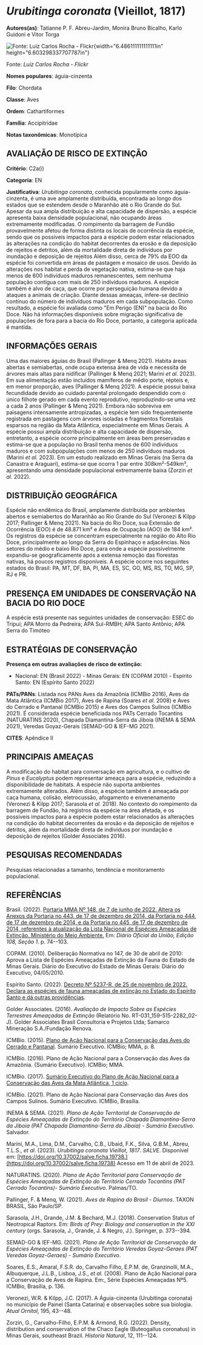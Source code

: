 # *Urubitinga coronata* (Vieillot, 1817)

**Autores(as)**: Tatianne P. F. Abreu-Jardim, Monira Bruno Bicalho, Karlo Guidoni e Vitor Torga

![Fonte: Luiz Carlos Rocha - Flickr](media/rId20.jpg){width="6.486111111111111in" height="6.603298337707787in"}

Fonte: *Luiz Carlos Rocha - Flickr*

**Nomes populares**: águia-cinzenta

**Filo**: Chordata

**Classe**: Aves

**Ordem**: Cathartiformes

**Família**: Accipitridae

**Notas taxonômicas**: Monotípica

## AVALIAÇÃO DE RISCO DE EXTINÇÃO

**Critério**: C2a(i)

**Categoria**: EN

**Justificativa**: *Urubitinga coronata*, conhecida popularmente como águia-cinzenta, é uma ave amplamente distribuída, encontrada ao longo dos estados que se estendem desde o Maranhão até o Rio Grande do Sul.  Apesar da sua ampla distribuição e alta capacidade de dispersão, a espécie apresenta baixa densidade populacional, não ocupando áreas extremamente modificadas. O rompimento da barragem de Fundão provavelmente afetou de forma distinta os locais de ocorrência da espécie, sendo que os possíveis impactos para a espécie podem estar relacionados às alterações na condição do habitat decorrentes da erosão e da deposição de rejeitos e detritos, além da mortalidade direta de indivíduos por inundação e deposição de rejeitos Além disso, cerca de 79% da EOO da espécie foi convertida em áreas de pastagem e mosaico de usos. Devido às alterações nos habitat e perda de vegetação nativa, estima-se que haja menos de 600 indivíduos maduros remanescentes, sem
nenhuma população contígua com mais de 250 indivíduos maduros. A espécie também é alvo de caça, que ocorre por perseguição humana devido a ataques a animais de criação. Diante dessas ameaças, infere-se declínio contínuo do número de indivíduos maduros em cada subpopulação. Como resultado, a espécie foi avaliada como "Em Perigo (EN)" na bacia do Rio Doce. Não há informações disponíveis sobre migração significativa de populações de fora para a bacia do Rio Doce, portanto, a categoria aplicada é mantida.

## INFORMAÇÕES GERAIS

Uma das maiores águias do Brasil (Pallinger & Menq 2021). Habita áreas abertas e semiabertas, onde ocupa extensa área de vida e necessita de árvores mais altas para nidificar (Pallinger & Menq 2021; Marini *et al.* 2023). Em sua alimentação estão incluídos mamíferos de médio porte, répteis e, em menor proporção, aves (Pallinger & Menq 2021). A espécie possui baixa fecundidade devido ao cuidado parental prolongado despendido com o único filhote gerado em cada evento reprodutivo, reproduzindo-se uma vez a cada 2 anos (Pallinger & Menq 2021). Embora não sobreviva em paisagens intensamente antropizadas, a espécie tem sido frequentemente registrada em pastagens com árvores isoladas e fragmentos florestais esparsos na região da Mata Atlântica, especialmente em Minas Gerais. A espécie possui ampla distribuição e alta capacidade de dispersão, entretanto, a espécie ocorre principalmente em áreas bem preservadas e estima-se que a população no Brasil tenha menos de
600 indivíduos maduros e com subpopulações com menos de 250 indivíduos maduros (Marini *et al.* 2023). Em um estudo realizado em Minas Gerais (na Serra da Canastra e Araguari), estima-se que ocorra 1 par entre 308km²-549km², apresentando uma densidade populacional extremamente baixa (Zorzin *et al.* 2022).

## DISTRIBUIÇÃO GEOGRÁFICA

Espécie não endêmica do Brasil, amplamente distribuída por ambientes abertos e semiabertos do Maranhão ao Rio Grande do Sul (Veronezi & Kilpp 2017; Pallinger & Menq 2021). Na bacia do Rio Doce, sua Extensão de Ocorrência (EOO) é de 48.871 km² e Área de Ocupação (AOO) de 184 km². Os registros da espécie se concentram especialmente na região do Alto Rio Doce, principalmente ao longo da Serra do Espinhaço e adjacências. Nos setores do médio e baixo Rio Doce, para onde a espécie possivelmente expandiu-se geograficamente após a extensa remoção das florestas nativas, há poucos registros disponíveis. A espécie ocorre nos seguintes estados do Brasil: PA, MT, DF, BA, PI, MA, ES, SC, GO, MS, RS, TO, MG, SP, RJ e PR.

## PRESENÇA EM UNIDADES DE CONSERVAÇÃO NA BACIA DO RIO DOCE

A espécie está presente nas seguintes unidades de conservação: ESEC do Tripuí; APA Morro da Pedreira; APA Sul-RMBH; APA Santo Antônio; APA Serra do Timóteo

## ESTRATÉGIAS DE CONSERVAÇÃO

**Presença em outras avaliações de risco de extinção:**

-   Nacional: EN (Brasil 2022) -   Minas Gerais: EN (COPAM 2010) -   Espírito Santo: EN (Espírito Santo 2022)

**PATs/PANs**: Listada nos PANs Aves da Amazônia (ICMBio 2016), Aves da Mata Atlântica (ICMBio 2017), Aves de Rapina (Soares *et al.* 2008) e Aves do Cerrado e Pantanal (ICMBio 2015) e Aves dos Campos Sulinos (ICMBio 2021). É considerada espécie beneficiada nos PATs Cerrado Tocantins (NATURATINS 2020), Chapada Diamantina-Serra da Jiboia (INEMA & SEMA 2021), Veredas Goyaz-Gerais (SEMAD-GO & IEF-MG 2021).

**CITES**: Apêndice II

## PRINCIPAIS AMEAÇAS

A modificação do habitat para conversação em agricultura, e o cultivo de *Pinus* e *Eucalyptus* podem representar ameaça para a espécie, reduzindo a disponibilidade de habitats. A espécie não suporta ambientes extremamente alterados. Além disso, a espécie também é ameaçada por caça humana, colisão, eletrocussão, afogamento e envenenamento (Veronezi & Kilpp 2017; Sarasola *et al.* 2018). No contexto do rompimento da barragem de Fundão, há registros da espécie na área afetada, e os possíveis impactos para a espécie podem estar relacionados às alterações na condição do habitat decorrentes da erosão e da deposição de rejeitos e detritos, além da mortalidade direta de indivíduos por inundação e deposição de rejeitos (Golder Associates 2016).

## PESQUISAS RECOMENDADAS

Pesquisas relacionadas a tamanho, tendência e monitoramento populacional.

## REFERÊNCIAS

Brasil. (2022). [Portaria MMA Nº 148, de 7 de junho de 2022. Altera os Anexos da Portaria no 443, de 17 de dezembro de 2014, da Portaria no 444, de 17 de dezembro de 2014, e da Portaria no 445, de 17 de dezembro de 2014, referentes à atualização da Lista Nacional de Espécies Ameaçadas de Extinção. Ministério do Meio Ambiente.](https://in.gov.br/en/web/dou/-/portaria-mma-n-148-de-7-de-junho-de-2022-406272733) Em: *Diário Oficial da União, Edição 108, Seção 1*. p. 74--103.

COPAM. (2010). Deliberação Normativa no 147, de 30 de abril de 2010: Aprova a Lista de Espécies Ameaçadas de Extinção da Fauna do Estado de Minas Gerais. Diário do Executivo do Estado de Minas Gerais: Diário do Executivo, 04/05/2010.

Espírito Santo. (2022). [Decreto Nº 5237-R, de 25 de novembro de 2022.  Declara as espécies de fauna ameaçadas de extinção no Estado do Espírito Santo e dá outras providências](https://iema.es.gov.br/Media/iema/FAUNA/Decreto%205237-R_2022_25-Nov%20-%20Fauna%20(s-peixes)%20-%20Lista%20de%20Esp%C3%A9cies%20Amea%C3%A7adas%20de%20Extin%C3%A7%C3%A3o.pdf).

Golder Associates. (2016). *Avaliação de Impacto Sobre as Espécies Terrestres Ameaçadas de Extinção* (Relatório No.  RT-031_159-515-2282_02-J). Golder Associates Brasil Consultoria e Projetos Ltda; Samarco Mineração S.A./Fundação Renova.

ICMBio. (2015). [Plano de Ação Nacional para a Conservação das Aves do Cerrado e Pantanal](http://www.icmbio.gov.br/portal/biodiversidade/fauna-brasileira/planos-de-acao/3618-plano-de-acao-nacional-para-a-conservacao-das-aves-do-cerrado-e-pantanal.html).  Sumário Executivo. ICMBio; MMA, p. 8.

ICMBio. (2016). Plano de Ação Nacional para a Conservação das Aves da Amazônia. {Sumário Executivo}. ICMBio; MMA.

ICMBio. (2017). [Sumário Executivo do Plano de Ação Nacional para a Conservação das Aves da Mata Atlântica, 1 ciclo](https://www.gov.br/icmbio/pt-br/assuntos/biodiversidade/pan/pan-aves-da-mata-atlantica).

ICMBio. (2021). Plano de Ação Nacional para Conservação das Aves dos Campos Sulinos. Sumário Executivo. ICMBio, Brasília.

INEMA & SEMA. (2021). *Plano de Ação Territorial de Conservação de Espécies Ameaçadas de Extinção do Território Chapada Diamantina-Serra da Jiboia (PAT Chapada Diamantina-Serra da Jiboia) - Sumário Executivo*.  Salvador.

Marini, M.A., Lima, D.M., Carvalho, C.B., Ubaid, F.K., Silva, G.B.M., Abreu, T.L.S., *et al.* (2023). *Urubitinga coronata Vieillot, 1817*.  *SALVE*. Disponível em: [https://doi.org/10.37002/salve.ficha.19738.](https://doi.org/10.37002/salve.ficha.19738) Acesso em 11 de abril de 2023.

NATURATINS. (2020). *Plano de Ação Territorial para Conservação de Espécies Ameaçadas de Extinção do Território Cerrado Tocantins (PAT Cerrado Tocantins)- Sumário Executivo*. Palmas/TO.

Pallinger, F. & Menq, W. (2021). *Aves de Rapina do Brasil - Diurnos*.  TAXON BRASIL, São Paulo/SP.

Sarasola, J.H., Grande, J.M. & Bechard, M.J. (2018). Conservation Status of Neotropical Raptors. Em: *Birds of Prey: Biology and conservation in the XXI century* (orgs. Sarasola, J., Grande, J. & Negro, J.). Springer, p. 373--394.

SEMAD-GO & IEF-MG. (2021). *Plano de Ação Territorial de Conservação de Espécies Ameaçadas de Extinção do Território Veredas Goyaz-Geraes (PAT Veredas Goyaz-Geraes) - Sumário Executivo*.

Soares, E.S., Amaral, F.S.R. do, Carvalho Filho, E.P.M. de, Granzinolli, M.A., Albuquerque, J.L.B., Lisboa, J.S., *et al.* (2008). Plano de Ação Nacional para a Conservação de Aves de Rapina. Em:, Série Espécies Ameaçadas Nº5. ICMBio, Brasília, p. 136.

Veronezi, W.R. & Kilpp, J.C. (2017). A Águia-cinzenta (Urubitinga coronata) no municı́pio de Painel (Santa Catarina) e observações sobre sua biologia. *Atual Ornitol*, 195, 43--48.

Zorzin, G., Carvalho-Filho, E.P.M. & Armond, R.G. (2022). Density, distribution and conservation of the Chaco Eagle (Buteogallus coronatus) in Minas Gerais, southeast Brazil. *Historia Natural*, 12, 111--124.
